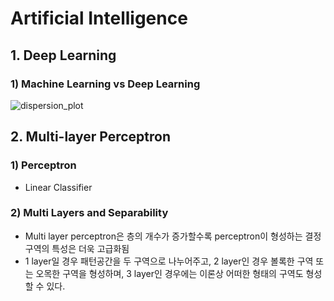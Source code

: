 # Artificial Intelligence

## 1. Deep Learning
### 1) Machine Learning vs Deep Learning
![dispersion_plot](https://github.com/jionchu/TIL/blob/master/AI/images/machine_learning_vs_deep_learning.PNG)  

## 2. Multi-layer Perceptron
### 1) Perceptron
- Linear Classifier

### 2) Multi Layers and Separability
- Multi layer perceptron은 층의 개수가 증가할수록 perceptron이 형성하는 결정 구역의 특성은 더욱 고급화됨
- 1 layer일 경우 패턴공간을 두 구역으로 나누어주고, 2 layer인 경우 볼록한 구역 또는 오목한 구역을 형성하며, 3 layer인 경우에는 이론상 어떠한 형태의 구역도 형성할 수 있다.
